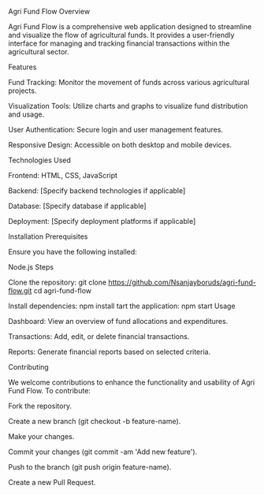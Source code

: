 Agri Fund Flow
Overview

Agri Fund Flow is a comprehensive web application designed to streamline and visualize the flow of agricultural funds. It provides a user-friendly interface for managing and tracking financial transactions within the agricultural sector.

Features

Fund Tracking: Monitor the movement of funds across various agricultural projects.

Visualization Tools: Utilize charts and graphs to visualize fund distribution and usage.

User Authentication: Secure login and user management features.

Responsive Design: Accessible on both desktop and mobile devices.

Technologies Used

Frontend: HTML, CSS, JavaScript

Backend: [Specify backend technologies if applicable]

Database: [Specify database if applicable]

Deployment: [Specify deployment platforms if applicable]

Installation
Prerequisites

Ensure you have the following installed:

Node.js
Steps

Clone the repository:
git clone https://github.com/Nsanjayboruds/agri-fund-flow.git
cd agri-fund-flow


Install dependencies:
npm install
tart the application:
npm start
Usage

Dashboard: View an overview of fund allocations and expenditures.

Transactions: Add, edit, or delete financial transactions.

Reports: Generate financial reports based on selected criteria.

Contributing

We welcome contributions to enhance the functionality and usability of Agri Fund Flow. To contribute:

Fork the repository.

Create a new branch (git checkout -b feature-name).

Make your changes.

Commit your changes (git commit -am 'Add new feature').

Push to the branch (git push origin feature-name).

Create a new Pull Request.

































